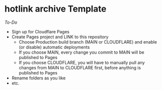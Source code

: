 # hotlink archive Template

*To-Do*
- Sign up for Cloudflare Pages
- Create Pages project and LINK to this repository
  - Choose Production build branch (MAIN or CLOUDFLARE) and enable (or disable) automatic deployments
  - If you choose MAIN, every change you commit to MAIN will be published to Pages
  - If you choose CLOUDFLARE, you will have to manually pull any changes from MAIN to CLOUDFLARE first, before anything is published to Pages
- Rename folders as you like
- etc.
